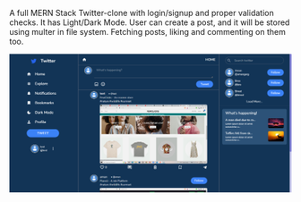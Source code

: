 A full MERN Stack Twitter-clone with login/signup and proper validation checks. It has Light/Dark Mode. User can create a post, and it will be stored using multer in file system. Fetching posts, liking and commenting on them too.

![Homepage](screenshots/Screenshot%201.png)
